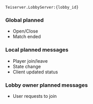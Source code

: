 `Teiserver.LobbyServer:{lobby_id}`

### Global planned
- Open/Close
- Match ended

### Local planned messages
- Player join/leave
- State change
- Client updated status

### Lobby owner planned messages
- User requests to join
